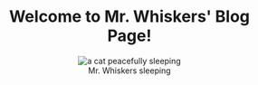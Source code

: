 <!DOCTYPE html>
<html lang="en">
  <head>
    <title>Mr. Whiskers' Blog</title>
    <meta charset="UTF-8" />
  </head><body>
    <header>
      <h1>Welcome to Mr. Whiskers' Blog Page!</h1>
      <figure>
        <img src= ""https://cdn.freecodecamp.org/curriculum/css-photo-gallery/1.jpg" alt="a cat peacefully
sleeping">
      <figcaption>Mr. Whiskers sleeping</figcaption></Figure>
    </header>
  </body>
